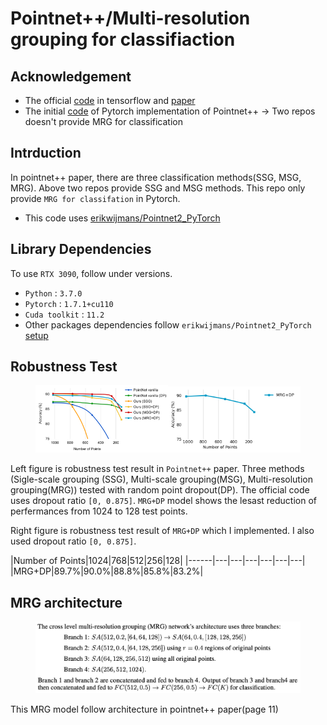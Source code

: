 Pointnet++/Multi-resolution grouping for classifiaction 
============================


Acknowledgement
---------------

* The official [code](https://github.com/charlesq34/pointnet2) in tensorflow and [paper](https://arxiv.org/abs/1706.02413) 
* The initial [code](https://github.com/erikwijmans/Pointnet2_PyTorch) of Pytorch implementation of Pointnet++
  -> Two repos doesn't provide MRG for classification  

Intrduction 
-----------
In pointnet++ paper, there are three classification methods(SSG, MSG, MRG). Above two repos provide SSG and MSG methods. 
This repo only provide ``MRG for classifation`` in Pytorch. 

* This code uses [erikwijmans/Pointnet2_PyTorch](https://github.com/erikwijmans/Pointnet2_PyTorch)

Library Dependencies 
---------------------
To use ``RTX 3090``, follow under versions. 
* ``Python`` : ``3.7.0``
* ``Pytorch`` : ``1.7.1+cu110``
* ``Cuda toolkit`` : ``11.2``
* Other packages dependencies follow ``erikwijmans/Pointnet2_PyTorch`` [setup](https://github.com/erikwijmans/Pointnet2_PyTorch)

Robustness Test 
---------------

<figure>
  <img src="./images/robustness_test.png" height='50%' width ='50%'><img src="./images/mrg_dp_graph.png" height='50%' width ='50%'>
</figure>

Left figure is robustness test result in ``Pointnet++`` paper. Three methods (Sigle-scale grouping (SSG), Multi-scale grouping(MSG), Multi-resolution grouping(MRG)) tested with random point dropout(DP). The official code uses dropout ratio ``[0, 0.875]``. 
``MRG+DP`` model shows the lesast reduction of perfermances from 1024 to 128 test points. 

Right figure is robustness test result of ``MRG+DP`` which I implemented. I also used dropout ratio ``[0, 0.875]``. 

|Number of Points|1024|768|512|256|128|
|------|---|---|---|---|---|---|
|MRG+DP|89.7%|90.0%|88.8%|85.8%|83.2%|


MRG architecture 
---------------
<figure>
    <img src="./images/mrg_architecture.png">
</figure>
This MRG model follow architecture in pointnet++ paper(page 11)

